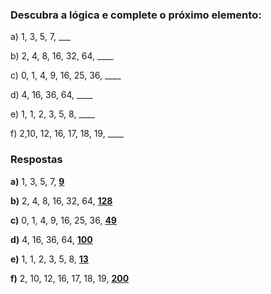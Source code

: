 ### Descubra a lógica e complete o próximo elemento:

a) 1, 3, 5, 7, ___

b) 2, 4, 8, 16, 32, 64, ____

c) 0, 1, 4, 9, 16, 25, 36, ____

d) 4, 16, 36, 64, ____

e) 1, 1, 2, 3, 5, 8, ____

f) 2,10, 12, 16, 17, 18, 19, ____

### Respostas

**a)** 1, 3, 5, 7, **<u>9</u>**

**b)** 2, 4, 8, 16, 32, 64, **<u>128</u>**

**c)** 0, 1, 4, 9, 16, 25, 36, **<u>49</u>**

**d)** 4, 16, 36, 64, **<u>100</u>**

**e)** 1, 1, 2, 3, 5, 8, **<u>13</u>**

**f)** 2, 10, 12, 16, 17, 18, 19, **<u>200</u>**